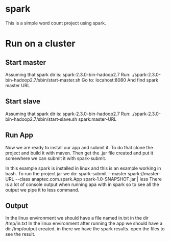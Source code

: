 # spark

This is a simple word count project using spark.

Run on a cluster
================

Start master
------------
Assuming that spark dir is: spark-2.3.0-bin-hadoop2.7
Run:
    ./spark-2.3.0-bin-hadoop2.7/sbin/start-master.sh
Go to: 
    locahost:8080
And find spark master URL

Start slave
-----------
Assuming that spark dir is: spark-2.3.0-bin-hadoop2.7
Run:
    ./spark-2.3.0-bin-hadoop2.7/sbin/start-slave.sh spark:master-URL

Run App
-------
Now we are ready to install our app and submit it. To do that
clone the project and build it with maven. Then get the .jar file
created and put it somewhere we can submit it with spark-submit.

In this example spark is installed in linux and this is an example working in bash.
To run the project jar we do:
    spark-submit --master spark://master-URL --class anaptec.com.spark.App spark-1.0-SNAPSHOT.jar | less
There is a lot of console output when running apa with in spark so to see all the output we pipe it 
to less command.

Output
------
In the linux environment we should have a file named in.txt in the dir /tmp/in.txt
In the linux environment after running the app we should have a dir /tmp/output created. in there
we have the spark results. open the files to see the result.

